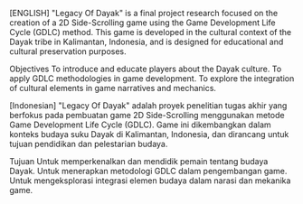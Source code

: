 [ENGLISH]
"Legacy Of Dayak" is a final project research focused on the creation of a 2D Side-Scrolling game using the Game Development Life Cycle (GDLC) method. This game is developed in the cultural context of the Dayak tribe in Kalimantan, Indonesia, and is designed for educational and cultural preservation purposes.

Objectives
To introduce and educate players about the Dayak culture.
To apply GDLC methodologies in game development.
To explore the integration of cultural elements in game narratives and mechanics.

[Indonesian]
"Legacy Of Dayak" adalah proyek penelitian tugas akhir yang berfokus pada pembuatan game 2D Side-Scrolling menggunakan metode Game Development Life Cycle (GDLC). Game ini dikembangkan dalam konteks budaya suku Dayak di Kalimantan, Indonesia, dan dirancang untuk tujuan pendidikan dan pelestarian budaya.

Tujuan
Untuk memperkenalkan dan mendidik pemain tentang budaya Dayak.
Untuk menerapkan metodologi GDLC dalam pengembangan game.
Untuk mengeksplorasi integrasi elemen budaya dalam narasi dan mekanika game.

